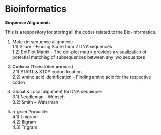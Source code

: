 # Bioinformatics 
<b>Sequence Alignment:</b>

This is a respository for storing all the codes related to the Bio-informatics.

1. Match in sequence alignment:<br>
  1.1) Score - Finding Score from 2 DNA sequences<br>
  1.2) DotPlot Matrix - The dot-plot matrix provides a visualization of potential matching of subsequences between any two sequences
  
2. Codons: (Translation process)<br>
  2.1) START & STOP codon location<br>
  2.2) Amino acid Identification - Finding amino acid for the respective codon
  
3. Global & Local alignment for DNA sequence:<br>
  3.1) Needleman – Wunsch<br>
  3.2) Smith – Waterman
 
4. n-gram Probaility:<br>
  4.1) Unigram<br>
  4.2) Bigram<br>
  4.3) Trigram

